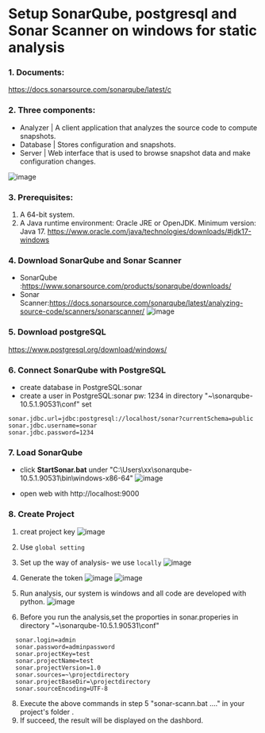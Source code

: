 # Setup SonarQube, postgresql and Sonar Scanner on windows for static analysis

### 1. Documents:
https://docs.sonarsource.com/sonarqube/latest/c

### 2. Three components:
- Analyzer | A client application that analyzes the source code to compute snapshots.
- Database	| Stores configuration and snapshots.
- Server |	Web interface that is used to browse snapshot data and make configuration changes.

![image](https://github.com/glitterzhang/SonarQube_postgresql_windows/assets/16975192/0c235ec0-5113-4078-b97e-2c51155a467d)

### 3. Prerequisites:
  1. A 64-bit system.
  2. A Java runtime environment: 
Oracle JRE or OpenJDK.
Minimum version: Java 17.  https://www.oracle.com/java/technologies/downloads/#jdk17-windows

### 4. Download SonarQube and Sonar Scanner
+ SonarQube :https://www.sonarsource.com/products/sonarqube/downloads/
+ Sonar Scanner:https://docs.sonarsource.com/sonarqube/latest/analyzing-source-code/scanners/sonarscanner/
![image](https://github.com/glitterzhang/SonarQube_postgresql_windows/assets/16975192/0ee7d0a2-362a-4287-9ac5-f00391e58802)

### 5. Download postgreSQL
https://www.postgresql.org/download/windows/

### 6. Connect SonarQube with PostgreSQL
  + create database in PostgreSQL:sonar 
  + create a user in PostgreSQL:sonar pw: 1234
 in directory "~\sonarqube-10.5.1.90531\conf"
set

```
sonar.jdbc.url=jdbc:postgresql://localhost/sonar?currentSchema=public
sonar.jdbc.username=sonar
sonar.jdbc.password=1234
```
### 7. Load SonarQube
   - click **StartSonar.bat** under "C:\Users\xx\sonarqube-10.5.1.90531\bin\windows-x86-64\"
     ![image](https://github.com/glitterzhang/SonarQube_postgresql_windows/assets/16975192/35e996c2-e20d-4ed2-80cc-2ad69d31d89e)

   - open web with http://localhost:9000

### 8. Create Project
1. creat project key
![image](https://github.com/glitterzhang/SonarQube_postgresql_windows/assets/16975192/79d73cda-d2fb-4ff0-898b-29eacb52448d)

2. Use `global setting`

3. Set up the way of analysis- we use `locally`
    ![image](https://github.com/glitterzhang/SonarQube_postgresql_windows/assets/16975192/8724d6f3-9382-4288-bb6e-389eaab6a1cd)

4. Generate the token
   ![image](https://github.com/glitterzhang/SonarQube_postgresql_windows/assets/16975192/ae6f58a5-4390-4759-8054-e81d3f8ac40b)
   ![image](https://github.com/glitterzhang/SonarQube_postgresql_windows/assets/16975192/0b50fdfc-65e1-4e94-adf2-86edfd03d5c0)
5. Run analysis, our system is windows and all code are developed with python.
![image](https://github.com/glitterzhang/SonarQube_postgresql_windows/assets/16975192/814452bc-f265-4e3f-99ce-97327f8d629f)

 6. Before you run the analysis,set the proporties in sonar.properies in directory "~\sonarqube-10.5.1.90531\conf"

```
  sonar.login=admin
  sonar.password=adminpassword
  sonar.projectKey=test
  sonar.projectName=test
  sonar.projectVersion=1.0
  sonar.sources=~\projectdirectory
  sonar.projectBaseDir=\projectdirectory
  sonar.sourceEncoding=UTF-8
```
8. Execute the above commands in step 5 "sonar-scann.bat ...." in your project's folder .
9. If succeed, the result will be displayed on the dashbord.

